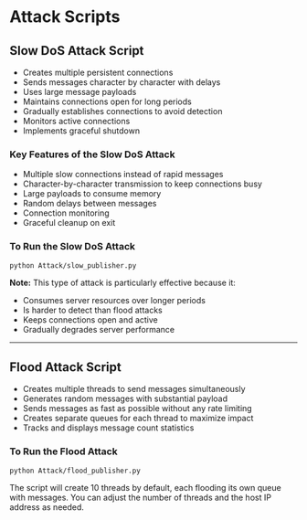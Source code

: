 # Attack Scripts

## Slow DoS Attack Script

- Creates multiple persistent connections  
- Sends messages character by character with delays  
- Uses large message payloads  
- Maintains connections open for long periods  
- Gradually establishes connections to avoid detection  
- Monitors active connections  
- Implements graceful shutdown  

### Key Features of the Slow DoS Attack

- Multiple slow connections instead of rapid messages  
- Character-by-character transmission to keep connections busy  
- Large payloads to consume memory  
- Random delays between messages  
- Connection monitoring  
- Graceful cleanup on exit  

### To Run the Slow DoS Attack

```bash
python Attack/slow_publisher.py
```

**Note:** This type of attack is particularly effective because it:  
- Consumes server resources over longer periods  
- Is harder to detect than flood attacks  
- Keeps connections open and active  
- Gradually degrades server performance  

---

## Flood Attack Script

- Creates multiple threads to send messages simultaneously  
- Generates random messages with substantial payload  
- Sends messages as fast as possible without any rate limiting  
- Creates separate queues for each thread to maximize impact  
- Tracks and displays message count statistics  

### To Run the Flood Attack

```bash
python Attack/flood_publisher.py
```

The script will create 10 threads by default, each flooding its own queue with messages. You can adjust the number of threads and the host IP address as needed.